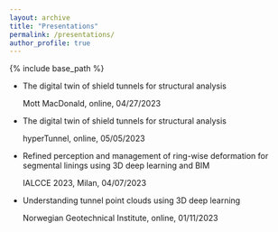 ```yaml
---
layout: archive
title: "Presentations"
permalink: /presentations/
author_profile: true
---
```


{% include base_path %}


* The digital twin of shield tunnels for structural analysis

  Mott MacDonald, online, 04/27/2023

* The digital twin of shield tunnels for structural analysis

  hyperTunnel, online, 05/05/2023

* Refined perception and management of ring-wise deformation for segmental linings using 3D deep learning and BIM

  IALCCE 2023, Milan, 04/07/2023

* Understanding tunnel point clouds using 3D deep learning

  Norwegian Geotechnical Institute, online, 01/11/2023

